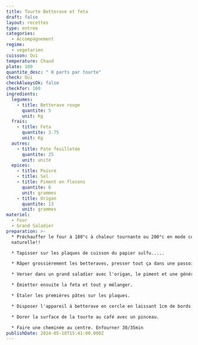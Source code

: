 ```yaml
---
title: Tourte Betterave et feta
draft: false
layout: recettes
type: entree
categories:
  - Accompagnement
regime:
  - vegetarien
cuisson: Oui
temperature: Chaud
plate: 100
quantite_desc: " 8 parts par tourte"
check: Oui
checkAlwaysOk: false
checkfor: 160
ingredients:
  legumes:
    - title: Betterave rouge
      quantite: 5
      unit: Kg
  frais:
    - title: Feta
      quantite: 3.75
      unit: Kg
  autres:
    - title: Pate feuilletée
      quantite: 25
      unit: unité
  epices:
    - title: Poivre
    - title: Sel
    - title: Piment en flocons
      quantite: 6
      unit: grammes
    - title: Origan
      quantite: 13
      unit: grammes
materiel:
  - Four
  - Grand Saladier
preparation: >-
  * Préchauffer le four à 180°c à chaleur tournante ou 200°c en mode convection
  naturelle!!

  * Tapisser sur les plaques de cuisson du papier sulfu.....

  * Râper grossièrement les betteraves, presser tout ça dans une passoire pour ôter un max de jus sans en faire de la purée.

  * Verser dans un grand saladier avec l'origan, le piment et une généreuse quantité de poivre.

  * Émietter ensuite la feta et tout y mélanger.

  * Étaler les premières pâtes sur les plaques.

  * Disposer l'appareil à betterave en cercle en laissant 1cm de bords libre pour sceller avec la deuxième pâte.

  * Dorer la surface de la tourte au café avec un pinceau.

  * Faire une cheminée au centre. Enfourner 30/35min
publishDate: 2024-05-18T15:41:00.000Z
---
```

